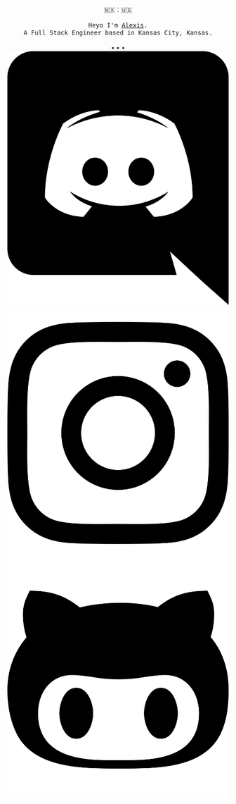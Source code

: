 <p align="center">
  🇲🇽︰🇺🇸
  <br>
  <br>
  <samp>Heyo I'm <a target="_blank" href="https://alexis.kr">Alexis</a>.<br> A Full Stack Engineer based in Kansas City, Kansas.</samp>
  <br>
  <br>
  • • •
  <a href="#" alt="Discord"><img src="/assets/icons/discord.svg"></a>
  <a href="#" alt="Instagram"><img src="/assets/icons/instagram.svg"></a>
  <a href="#" alt="GitHub"><img src="/assets/icons/github.svg"></a>
</p>
